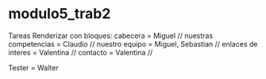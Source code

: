 # modulo5_trab2

Tareas
Renderizar con bloques:
cabecera = Miguel //
nuestras competencias = Claudio //
nuestro equipo = Miguel, Sebastian //
enlaces de interes = Valentina //
contacto = Valentina //

Tester = Walter
